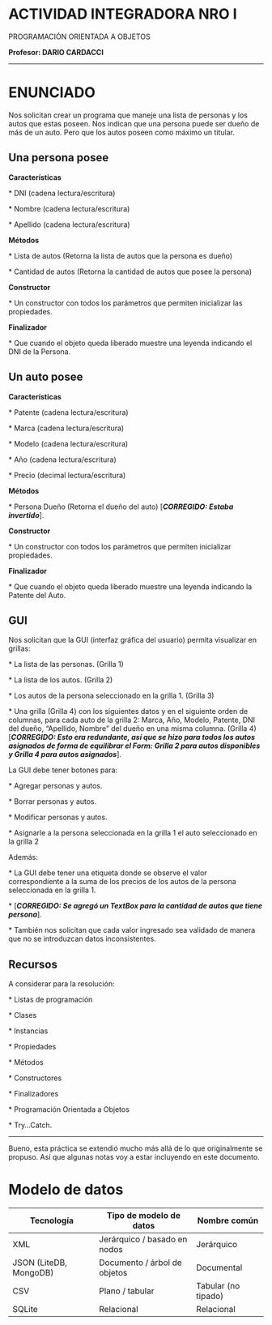# ACTIVIDAD INTEGRADORA NRO I

PROGRAMACIÓN ORIENTADA A OBJETOS

**Profesor: DARIO CARDACCI**

---

# ENUNCIADO

Nos solicitan crear un programa que maneje una lista de personas y los autos que estas poseen. Nos indican que una persona puede ser dueño de más de un auto. Pero que los autos poseen como máximo un titular.

## Una persona posee

**Características**

\* DNI (cadena lectura/escritura)

\* Nombre (cadena lectura/escritura)

\* Apellido (cadena lectura/escritura)

**Métodos**

\* Lista de autos (Retorna la lista de autos que la persona es dueño)

\* Cantidad de autos (Retorna la cantidad de autos que posee la persona)

**Constructor**

\* Un constructor con todos los parámetros que permiten inicializar las propiedades.

**Finalizador**

\* Que cuando el objeto queda liberado muestre una leyenda indicando el DNI de la Persona.

## Un auto posee

**Características**

\* Patente (cadena lectura/escritura)

\* Marca (cadena lectura/escritura)

\* Modelo (cadena lectura/escritura)

\* Año (cadena lectura/escritura)

\* Precio (decimal lectura/escritura)

**Métodos**

\* Persona Dueño (Retorna el dueño del auto) \[***CORREGIDO: Estaba invertido***\].

**Constructor**

\* Un constructor con todos los parámetros que permiten inicializar propiedades.

**Finalizador**

\* Que cuando el objeto queda liberado muestre una leyenda indicando la Patente del Auto.

## GUI

Nos solicitan que la GUI (interfaz gráfica del usuario) permita visualizar en grillas:

\* La lista de las personas. (Grilla 1)

\* La lista de los autos. (Grilla 2)

\* Los autos de la persona seleccionado en la grilla 1. (Grilla 3)

\* Una grilla (Grilla 4) con los siguientes datos y en el siguiente orden de columnas, para cada auto de la grilla 2: Marca, Año, Modelo, Patente, DNI del dueño, “Apellido, Nombre” del dueño en una misma columna. (Grilla 4) \[***CORREGIDO: Esto era redundante, así que se hizo para todos los autos asignados de forma de equilibrar el Form: Grilla 2 para autos disponibles y Grilla 4 para autos asignados***\].

La GUI debe tener botones para:

\* Agregar personas y autos.

\* Borrar personas y autos.

\* Modificar personas y autos.

\* Asignarle a la persona seleccionada en la grilla 1 el auto seleccionado en la grilla 2

Además:

\* La GUI debe tener una etiqueta donde se observe el valor correspondiente a la suma de los precios de los autos de la persona seleccionada en la grilla 1.

\* \[***CORREGIDO: Se agregó un TextBox para la cantidad de autos que tiene persona***\].

\* También nos solicitan que cada valor ingresado sea validado de manera que no se introduzcan datos inconsistentes.

## Recursos

A considerar para la resolución:

\* Listas de programación

\* Clases

\* Instancias

\* Propiedades

\* Métodos

\* Constructores

\* Finalizadores

\* Programación Orientada a Objetos

\* Try…Catch.

---

Bueno, esta práctica se extendió mucho más allá de lo que originalmente se propuso. Así que algunas notas voy a estar incluyendo en este documento.

# Modelo de datos

| Tecnología             | Tipo de modelo de datos      | Nombre común        |
| ---------------------- | ---------------------------- | ------------------- |
| XML                    | Jerárquico / basado en nodos | Jerárquico          |
| JSON (LiteDB, MongoDB) | Documento / árbol de objetos | Documental          |
| CSV                    | Plano / tabular              | Tabular (no tipado) |
| SQLite                 | Relacional                   | Relacional          |

